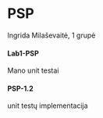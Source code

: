 # PSP
Ingrida Milaševaitė, 1 grupė

#### Lab1-PSP
Mano unit testai

#### PSP-1.2
unit testų implementacija
